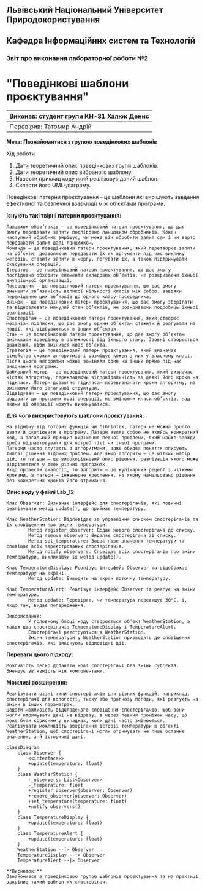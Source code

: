 ## Львівський Національний Університет Природокористування
## Кафедра Інформаційних систем та Технологій



### Звіт про виконання лабораторної роботи №2
# "Поведінкові шаблони проєктування"



| Виконав: студент групи КН-31 Халюк Денис |
|------------------------------------------|
| Перевірив: Татомир Андрій                |




**Мета: Познайомитися з групою поведінкових шаблонів**

Хід роботи

1. Дати теоретичний опис поведінкових групи шаблонів.
2. Дати теоретичний опис вибраного шаблону.
3. Навести приклад коду який реалізовує даний шаблон.
4. Скласти його UML-діаграму.


Поведінкові патерни проєктування - це шаблони які вирішують завдання ефективної та безпечної взаємодії між об'єктами програми.


**Існують такі твірні патерни проєктування:**

    Ланцюжок обов’язків — це поведінковий патерн проектування, що дає змогу передавати запити послідовно ланцюжком обробників. Кожен наступний обробник вирішує, чи може він обробити запит сам і чи варто передавати запит далі ланцюжком.
    Команда — це поведінковий патерн проектування, який перетворює запити на об’єкти, дозволяючи передавати їх як аргументи під час виклику методів, ставити запити в чергу, логувати їх, а також підтримувати скасування операцій.
    Ітератор — це поведінковий патерн проектування, що дає змогу послідовно обходити елементи складових об’єктів, не розкриваючи їхньої внутрішньої організації.
    Посередник — це поведінковий патерн проектування, що дає змогу зменшити зв’язаність великої кількості класів між собою, завдяки переміщенню цих зв’язків до одного класу-посередника.
    Знімок — це поведінковий патерн проектування, що дає змогу зберігати та відновлювати минулий стан об’єктів, не розкриваючи подробиць їхньої реалізації.
    Спостерігач — це поведінковий патерн проектування, який створює механізм підписки, що дає змогу одним об’єктам стежити й реагувати на події, які відбуваються в інших об’єктах.
    Стан — це поведінковий патерн проектування, що дає змогу об’єктам змінювати поведінку в залежності від їхнього стану. Ззовні створюється враження, ніби змінився клас об’єкта.
    Стратегія — це поведінковий патерн проектування, який визначає сімейство схожих алгоритмів і розміщує кожен з них у власному класі. Після цього алгоритми можна заміняти один на інший прямо під час виконання програми.
    Шаблонний метод — це поведінковий патерн проектування, який визначає кістяк алгоритму, перекладаючи відповідальність за деякі його кроки на підкласи. Патерн дозволяє підкласам перевизначати кроки алгоритму, не змінюючи його загальної структури.
    Відвідувач — це поведінковий патерн проектування, що дає змогу додавати до програми нові операції, не змінюючи класи об’єктів, над якими ці операції можуть виконуватися.


**Для чого використовують шаблони проєктування:**

    На відміну від готових функцій чи бібліотек, патерн не можна просто взяти й скопіювати в програму. Патерн являє собою не якийсь конкретний код, а загальний принцип вирішення певної проблеми, який майже завжди треба підлаштовувати для потреб тієї чи іншої програми.
    Патерни часто плутають з алгоритмами, адже обидва поняття описують типові рішення відомих проблем. Але якщо алгоритм — це чіткий набір дій, то патерн — це високорівневий опис рішення, реалізація якого може відрізнятися у двох різних програмах.
    Якщо провести аналогії, то алгоритм — це кулінарний рецепт з чіткими кроками, а патерн — інженерне креслення, на якому намальовано рішення без конкретних кроків його отримання.


**Опис коду у файлі Lab_12:**

    Клас Observer: Визначає інтерфейс для спостерігачів, які повинні реалізувати метод update(), що приймає температуру.
    
    Клас WeatherStation: Відповідає за управління списком спостерігачів та їх сповіщенням про зміни температури.
            Метод register_observer: Додає нового спостерігача до списку.
            Метод remove_observer: Видаляє спостерігача зі списку.
            Метод set_temperature: Задає нове значення температури та сповіщає всіх зареєстрованих спостерігачів.
            Метод notify_observers: Сповіщає всіх спостерігачів про зміни температури, викликаючи їх метод update().
            
    Клас TemperatureDisplay: Реалізує інтерфейс Observer та відображає температуру на екрані.
            Метод update: Виводить на екран поточну температуру.
    
    Клас TemperatureAlert: Реалізує інтерфейс Observer та реагує на зміни температури.
            Метод update: Перевіряє, чи температура перевищує 30°C, і, якщо так, видає попередження.
    
    Використання:
            У головному блоці коду створюється об'єкт WeatherStation, а також два спостерігачі: TemperatureDisplay і TemperatureAlert.
            Спостерігачі реєструються в WeatherStation.
            Зміни температури у WeatherStation призводять до сповіщення спостерігачів, які виконують відповідні дії.


**Переваги цього підходу:**

    Можливість легко додавати нові спостерігачі без зміни суб'єкта.
    Зменшує зв'язність між компонентами.


**Можливі розширення:**

    Реалізувати різні типи спостерігачів для різних функцій, наприклад, спостерігачі для вологості, тиску або прогнозу погоди, які реагують на зміни в інших параметрах.
    Додати можливість відкладеного сповіщення спостерігачів, щоб вони могли отримувати дані не відразу, а через певний проміжок часу, що може бути корисним у випадках, коли дані часто змінюються.
    Реалізувати можливість зберігання історії температури в об'єкті WeatherStation, щоб спостерігачі могли отримувати не лише останнє значення, а й історичні дані.


```mermaid
classDiagram
    class Observer {
        <<interface>>
        +update(temperature: float)
    }
    class WeatherStation {
        -_observers: List<Observer>
        -_temperature: float
        +register_observer(observer: Observer)
        +remove_observer(observer: Observer)
        +set_temperature(temperature: float)
        +notify_observers()
    }
    class TemperatureDisplay {
        +update(temperature: float)
    }
    class TemperatureAlert {
        +update(temperature: float)
    }
    WeatherStation --|> Observer
    TemperatureDisplay --|> Observer
    TemperatureAlert --|> Observer

**Висновок:**
Ознайомився з поведінковою групою шаблонів проєктування та на практиці закріпив такий шаблон як спостерігач.
